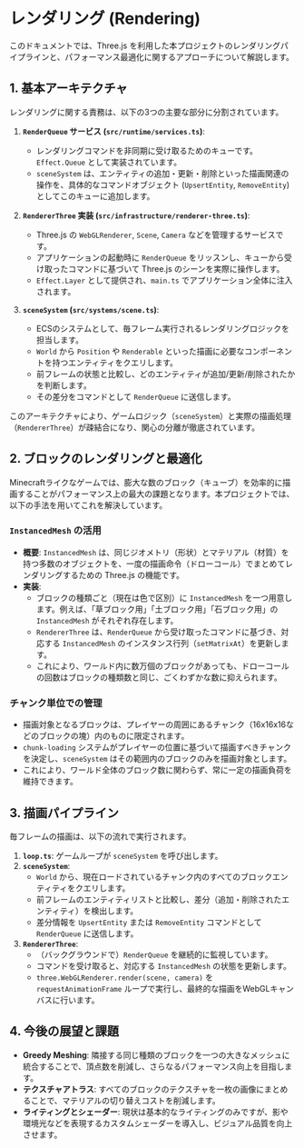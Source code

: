 # レンダリング (Rendering)

このドキュメントでは、Three.js を利用した本プロジェクトのレンダリングパイプラインと、パフォーマンス最適化に関するアプローチについて解説します。

## 1. 基本アーキテクチャ

レンダリングに関する責務は、以下の3つの主要な部分に分割されています。

1.  **`RenderQueue` サービス (`src/runtime/services.ts`)**:
    -   レンダリングコマンドを非同期に受け取るためのキューです。`Effect.Queue` として実装されています。
    -   `sceneSystem` は、エンティティの追加・更新・削除といった描画関連の操作を、具体的なコマンドオブジェクト (`UpsertEntity`, `RemoveEntity`) としてこのキューに追加します。

2.  **`RendererThree` 実装 (`src/infrastructure/renderer-three.ts`)**:
    -   Three.js の `WebGLRenderer`, `Scene`, `Camera` などを管理するサービスです。
    -   アプリケーションの起動時に `RenderQueue` をリッスンし、キューから受け取ったコマンドに基づいて Three.js のシーンを実際に操作します。
    -   `Effect.Layer` として提供され、`main.ts` でアプリケーション全体に注入されます。

3.  **`sceneSystem` (`src/systems/scene.ts`)**:
    -   ECSのシステムとして、毎フレーム実行されるレンダリングロジックを担当します。
    -   `World` から `Position` や `Renderable` といった描画に必要なコンポーネントを持つエンティティをクエリします。
    -   前フレームの状態と比較し、どのエンティティが追加/更新/削除されたかを判断します。
    -   その差分をコマンドとして `RenderQueue` に送信します。

このアーキテクチャにより、ゲームロジック（`sceneSystem`）と実際の描画処理（`RendererThree`）が疎結合になり、関心の分離が徹底されています。

## 2. ブロックのレンダリングと最適化

Minecraftライクなゲームでは、膨大な数のブロック（キューブ）を効率的に描画することがパフォーマンス上の最大の課題となります。本プロジェクトでは、以下の手法を用いてこれを解決しています。

### `InstancedMesh` の活用

-   **概要**: `InstancedMesh` は、同じジオメトリ（形状）とマテリアル（材質）を持つ多数のオブジェクトを、一度の描画命令（ドローコール）でまとめてレンダリングするための Three.js の機能です。
-   **実装**:
    -   ブロックの種類ごと（現在は色で区別）に `InstancedMesh` を一つ用意します。例えば、「草ブロック用」「土ブロック用」「石ブロック用」の `InstancedMesh` がそれぞれ存在します。
    -   `RendererThree` は、`RenderQueue` から受け取ったコマンドに基づき、対応する `InstancedMesh` のインスタンス行列（`setMatrixAt`）を更新します。
    -   これにより、ワールド内に数万個のブロックがあっても、ドローコールの回数はブロックの種類数と同じ、ごくわずかな数に抑えられます。

### チャンク単位での管理

-   描画対象となるブロックは、プレイヤーの周囲にあるチャンク（16x16x16などのブロックの塊）内のものに限定されます。
-   `chunk-loading` システムがプレイヤーの位置に基づいて描画すべきチャンクを決定し、`sceneSystem` はその範囲内のブロックのみを描画対象とします。
-   これにより、ワールド全体のブロック数に関わらず、常に一定の描画負荷を維持できます。

## 3. 描画パイプライン

毎フレームの描画は、以下の流れで実行されます。

1.  **`loop.ts`**: ゲームループが `sceneSystem` を呼び出します。
2.  **`sceneSystem`**:
    -   `World` から、現在ロードされているチャンク内のすべてのブロックエンティティをクエリします。
    -   前フレームのエンティティリストと比較し、差分（追加・削除されたエンティティ）を検出します。
    -   差分情報を `UpsertEntity` または `RemoveEntity` コマンドとして `RenderQueue` に送信します。
3.  **`RendererThree`**:
    -   （バックグラウンドで）`RenderQueue` を継続的に監視しています。
    -   コマンドを受け取ると、対応する `InstancedMesh` の状態を更新します。
    -   `three.WebGLRenderer.render(scene, camera)` を `requestAnimationFrame` ループで実行し、最終的な描画をWebGLキャンバスに行います。

## 4. 今後の展望と課題

-   **Greedy Meshing**: 隣接する同じ種類のブロックを一つの大きなメッシュに統合することで、頂点数を削減し、さらなるパフォーマンス向上を目指します。
-   **テクスチャアトラス**: すべてのブロックのテクスチャを一枚の画像にまとめることで、マテリアルの切り替えコストを削減します。
-   **ライティングとシェーダー**: 現状は基本的なライティングのみですが、影や環境光などを表現するカスタムシェーダーを導入し、ビジュアル品質を向上させます。
